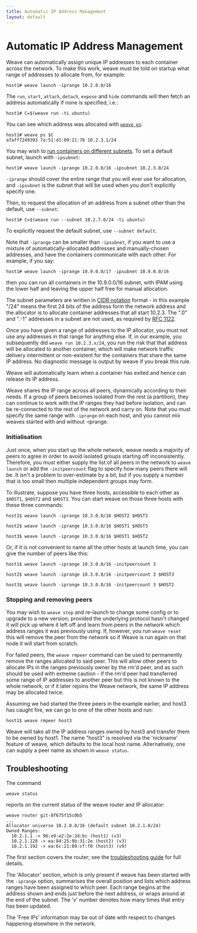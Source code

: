 ```yaml
---
title: Automatic IP Address Management
layout: default
---
```


# Automatic IP Address Management

Weave can automatically assign unique IP addresses to each container
across the network. To make this work, weave must be told on startup
what range of addresses to allocate from, for example:

    host1# weave launch -iprange 10.2.0.0/16

The `run`, `start`, `attach`, `detach`, `expose` and `hide` commands
will then fetch an address automatically if none is specified, i.e.:

    host1# C=$(weave run -ti ubuntu)

You can see which address was allocated with
[`weave ps`](troubleshooting.html#list-attached-containers):

    host1# weave ps $C
    a7aff7249393 7a:51:d1:09:21:78 10.2.3.1/24

You may wish to [run containers on different
subnets](features.html#application-isolation). To set a default
subnet, launch with `-ipsubnet`:

    host1# weave launch -iprange 10.2.0.0/16 -ipsubnet 10.2.3.0/24

`-iprange` should cover the entire range that you will ever use for
allocation, and `-ipsubnet` is the subnet that will be used when
you don't explicitly specify one.

Then, to request the allocation of an address from a subnet other than
the default, use `--subnet`:

    host1# C=$(weave run --subnet 10.2.7.0/24 -ti ubuntu)

To explicitly request the default subnet, use `--subnet default`.

Note that `-iprange` can be smaller than `-ipsubnet`, if you want to
use a mixture of automatically-allocated addresses and manually-chosen
addresses, and have the containers communicate with each other. For
example, if you say:

    host1# weave launch -iprange 10.9.0.0/17 -ipsubnet 10.9.0.0/16

then you can run all containers in the 10.9.0.0/16 subnet, with IPAM
using the lower half and leaving the upper half free for manual
allocation.

The subnet parameters are written in [CIDR
notation](http://en.wikipedia.org/wiki/Classless_Inter-Domain_Routing)
format - in this example "/24" means the first 24 bits of the address
form the network address and the allocator is to allocate container
addresses that all start 10.2.3. The ".0" and ".-1" addresses in a
subnet are not used, as required by [RFC
1122](https://tools.ietf.org/html/rfc1122#page-29).

Once you have given a range of addresses to the IP allocator, you must
not use any addresses in that range for anything else.  If, in our
example, you subsequently did `weave run 10.2.3.x/24`, you run the
risk that that address will be allocated to another container, which
will make network traffic delivery intermittent or non-existent for
the containers that share the same IP address. No diagnostic message
is output by weave if you break this rule.

Weave will automatically learn when a container has exited
and hence can release its IP address.

Weave shares the IP range across all peers, dynamically according to
their needs.  If a group of peers becomes isolated from the rest (a
partition), they can continue to work with the IP ranges they had
before isolation, and can be re-connected to the rest of the network
and carry on. Note that you must specify the same range with
`-iprange` on each host, and you cannot mix weaves started with and
without -iprange.

### Initialisation

Just once, when you start up the whole network, weave needs a majority
of peers to agree in order to avoid isolated groups starting off
inconsistently. Therefore, you must either supply the list of all
peers in the network to `weave launch` or add the `-initpeercount`
flag to specify how many peers there will be.  It isn't a problem to
over-estimate by a bit, but if you supply a number that is too small
then multiple independent groups may form.

To illustrate, suppose you have three hosts, accessible to each other
as `$HOST1`, `$HOST2` and `$HOST3`. You can start weave on those three
hosts with these three commands:

    host1$ weave launch -iprange 10.3.0.0/16 $HOST2 $HOST3

    host2$ weave launch -iprange 10.3.0.0/16 $HOST1 $HOST3

    host3$ weave launch -iprange 10.3.0.0/16 $HOST1 $HOST2

Or, if it is not convenient to name all the other hosts at launch
time, you can give the number of peers like this:

    host1$ weave launch -iprange 10.3.0.0/16 -initpeercount 3

    host2$ weave launch -iprange 10.3.0.0/16 -initpeercount 3 $HOST3

    host3$ weave launch -iprange 10.3.0.0/16 -initpeercount 3 $HOST2

### Stopping and removing peers

You may wish to `weave stop` and re-launch to change some config or to
upgrade to a new version; provided the underlying protocol hasn't
changed it will pick up where it left off and learn from peers in the
network which address ranges it was previously using. If, however, you
run `weave reset` this will remove the peer from the network so
if Weave is run again on that node it will start from scratch.

For failed peers, the `weave rmpeer` command can be used to
permanently remove the ranges allocated to said peer.  This will allow
other peers to allocate IPs in the ranges previously owner by the rm'd
peer, and as such should be used with extreme caution - if the rm'd
peer had transferred some range of IP addresses to another peer but
this is not known to the whole network, or if it later rejoins
the Weave network, the same IP address may be allocated twice.

Assuming we had started the three peers in the example earlier, and
host3 has caught fire, we can go to one of the other hosts and run:

    host1$ weave rmpeer host3

Weave will take all the IP address ranges owned by host3 and transfer
them to be owned by host1. The name "host3" is resolved via the
'nickname' feature of weave, which defaults to the local host
name. Alternatively, one can supply a peer name as shown in `weave
status`.

## <a name="troubleshooting"></a>Troubleshooting

The command

    weave status

reports on the current status of the weave router and IP allocator:

````
weave router git-8f675f15c0b5
...
Allocator universe 10.2.0.0/16 (default subnet 10.2.1.0/24)
Owned Ranges:
  10.2.1.1 -> 96:e9:e2:2e:2d:bc (host1) (v3)
  10.2.1.128 -> ea:84:25:9b:31:2e (host2) (v3)
  10.2.1.192 -> ea:6c:21:09:cf:f0 (host3) (v9)
````

The first section covers the router; see the [troubleshooting
guide](troubleshooting.html#status-report) for full details.

The 'Allocator' section, which is only present if weave has been
started with the `-iprange` option, summarises the overall position and
lists which address ranges have been assigned to which peer. Each
range begins at the address shown and ends just before the next
address, or wraps around at the end of the subnet. The 'v' number
denotes how many times that entry has been updated.

The 'Free IPs' information may be out of date with respect to changes
happening elsewhere in the network.
